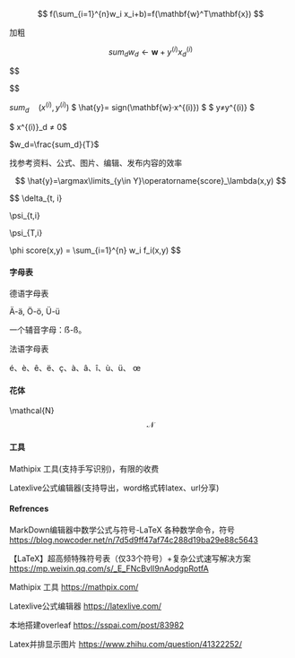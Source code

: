 $$
f(\sum_{i=1}^{n}w_i x_i+b)=f(\mathbf{w}^T\mathbf{x})
$$

加粗

$$
sum_d
w_d ← \mathbf{w} + y^{(i)}x^{(i)}_d
$$

$$

$$



$sum_d \quad (x^{(i)} ,y^{(i)})$
$ \hat{y}= sign(\mathbf{w}·x^{(i)}) $
$ y≠y^{(i)} $

$ x^{(i)}_d ≠ 0$



$w_d=\frac{sum_d}{T}$

找参考资料、公式、图片、编辑、发布内容的效率

$$
\hat{y}=\argmax\limits_{y\in Y}\operatorname{score}_\lambda(x,y)
$$

$$
\delta_{t, i}

\psi_{t,i}

\psi_{T,i}

\phi
score(x,y) = \sum_{i=1}^{n} w_i f_i(x,y)
$$



#### 字母表

德语字母表

Ä-ä, Ö-ö, Ü-ü

一个辅音字母：ẞ-ß。

法语字母表

 é、è、ê、ë、ç、à、â、î、ù、ü、 œ



#### 花体

\mathcal{N}
$$
\mathcal{N}
$$


#### 工具

Mathipix 工具(支持手写识别)，有限的收费

Latexlive公式编辑器(支持导出，word格式转latex、url分享)

#### Refrences
MarkDown编辑器中数学公式与符号-LaTeX 各种数学命令，符号 https://blog.nowcoder.net/n/7d5d9ff47af74c288d19ba29e88c5643  

【LaTeX】超高频特殊符号表（仅33个符号）+复杂公式速写解决方案 https://mp.weixin.qq.com/s/_E_FNcBvIl9nAodgpRotfA

Mathipix 工具 https://mathpix.com/

Latexlive公式编辑器 https://latexlive.com/

本地搭建overleaf https://sspai.com/post/83982

Latex并排显示图片 https://www.zhihu.com/question/41322252/

